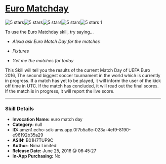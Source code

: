 # [Euro Matchday](http://alexa.amazon.com/#skills/amzn1.echo-sdk-ams.app.0f7b5a6e-023a-4ef9-8190-e96192b35a29)
![5 stars](../../images/ic_star_black_18dp_1x.png)![5 stars](../../images/ic_star_black_18dp_1x.png)![5 stars](../../images/ic_star_black_18dp_1x.png)![5 stars](../../images/ic_star_black_18dp_1x.png)![5 stars](../../images/ic_star_black_18dp_1x.png) 1

To use the Euro Matchday skill, try saying...

* *Alexa ask Euro Match Day for the matches*

* *Fixtures*

* *Get me the matches for today*

This Skill will tell you the results of the current Match Day of UEFA Euro 2016, The second biggest soccer tournament in the world which is currently in progress. If a match has yet to be played, it will inform the user of the kick off time in UTC. If the match has concluded, it will read out the final scores. If the match is in progress, it will report the live score.

***

### Skill Details

* **Invocation Name:** euro match day
* **Category:** null
* **ID:** amzn1.echo-sdk-ams.app.0f7b5a6e-023a-4ef9-8190-e96192b35a29
* **ASIN:** B01H7TUP9C
* **Author:** Nima Limited
* **Release Date:** June 25, 2016 @ 06:45:27
* **In-App Purchasing:** No
